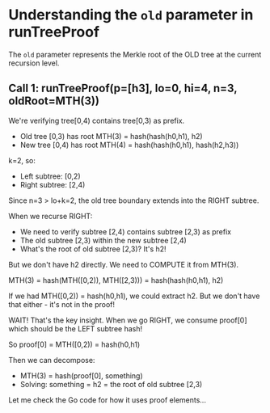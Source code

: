 # Understanding the `old` parameter in runTreeProof

The `old` parameter represents the Merkle root of the OLD tree at the current recursion level.

## Call 1: runTreeProof(p=[h3], lo=0, hi=4, n=3, oldRoot=MTH(3))

We're verifying tree[0,4) contains tree[0,3) as prefix.
- Old tree [0,3) has root MTH(3) = hash(hash(h0,h1), h2)
- New tree [0,4) has root MTH(4) = hash(hash(h0,h1), hash(h2,h3))

k=2, so:
- Left subtree: [0,2)
- Right subtree: [2,4)

Since n=3 > lo+k=2, the old tree boundary extends into the RIGHT subtree.

When we recurse RIGHT:
- We need to verify subtree [2,4) contains subtree [2,3) as prefix
- The old subtree [2,3) within the new subtree [2,4)
- What's the root of old subtree [2,3)? It's h2!

But we don't have h2 directly. We need to COMPUTE it from MTH(3).

MTH(3) = hash(MTH([0,2)), MTH([2,3)))
       = hash(hash(h0,h1), h2)

If we had MTH([0,2)) = hash(h0,h1), we could extract h2.
But we don't have that either - it's not in the proof!

WAIT! That's the key insight. When we go RIGHT, we consume proof[0] which should be the LEFT subtree hash!

So proof[0] = MTH([0,2)) = hash(h0,h1)

Then we can decompose:
- MTH(3) = hash(proof[0], something)
- Solving: something = h2 = the root of old subtree [2,3)

Let me check the Go code for how it uses proof elements...
